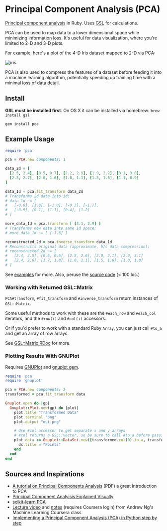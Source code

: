 # Principal Component Analysis (PCA)

[Principal component analysis](http://setosa.io/ev/principal-component-analysis/) in Ruby. Uses [GSL](http://www.gnu.org/software/gsl/) for calculations.

PCA can be used to map data to a lower dimensional space while minimizing information loss. 
It's useful for data visualization, where you're limited to 2-D and 3-D plots.

For example, here's a plot of the 4-D Iris dataset mapped to 2-D via PCA:

![iris](https://raw.githubusercontent.com/gbuesing/pca/master/examples/data/iris_small.png)

PCA is also used to compress the features of a dataset before feeding it into a machine learning algorithm,
potentially speeding up training time with a minimal loss of data detail.


## Install

**GSL must be installed first**. On OS X it can be installed via homebrew: ```brew install gsl```

    gem install pca


## Example Usage

```ruby
require 'pca'

pca = PCA.new components: 1

data_2d = [ 
  [2.5, 2.4], [0.5, 0.7], [2.2, 2.9], [1.9, 2.2], [3.1, 3.0],
  [2.3, 2.7], [2.0, 1.6], [1.0, 1.1], [1.5, 1.6], [1.1, 0.9]
]

data_1d = pca.fit_transform data_2d
# Transforms 2d data into 1d:
# data_1d ~= [
#   [-0.8], [1.8], [-1.0], [-0.3], [-1.7],
#   [-0.9], [0.1], [1.1], [0.4], [1.2]
# ]

more_data_1d = pca.transform [ [3.1, 2.9] ]
# Transforms new data into same 1d space:
# more_data_1d ~= [ [-1.6] ]

reconstructed_2d = pca.inverse_transform data_1d
# Reconstructs original data (approximate, b/c data compression):
# reconstructed_2d ~= [
#   [2.4, 2.5], [0.6, 0.6], [2.5, 2.6], [2.0, 2.1], [2.9, 3.1]
#   [2.4, 2.6], [1.7, 1.8], [1.0, 1.1], [1.5, 1.6], [1.0, 1.0]
# ]
```

See [examples](examples/) for more. Also, peruse the [source code](lib/pca.rb) (< 100 loc.)


### Working with Returned GSL::Matrix

```PCA#transform```, ```#fit_transform``` and ```#inverse_transform``` return instances of ```GSL::Matrix```.

Some useful methods to work with these are the ```#each_row``` and ```#each_col``` iterators,
and the ```#row(i)``` and ```#col(i)``` accessors.

Or if you'd prefer to work with a standard Ruby ```Array```, you can just call ```#to_a``` and get an array of row arrays.

See [GSL::Matrix RDoc](http://blackwinter.github.io/rb-gsl/matrix_rdoc.html) for more.


### Plotting Results With GNUPlot

Requires [GNUPlot](http://www.gnuplot.info/) and [gnuplot gem](https://github.com/rdp/ruby_gnuplot/tree/master).

```ruby
require 'pca'
require 'gnuplot'

pca = PCA.new components: 2
transformed = pca.fit_transform data

Gnuplot.open do |gp|
  Gnuplot::Plot.new(gp) do |plot|
    plot.title "Transformed Data"
    plot.terminal "png"
    plot.output "out.png"

    # Use #col accessor to get separate x and y arrays
    # #col returns a GSL::Vector, so be sure to call #to_a before passing to DataSet
    plot.data << Gnuplot::DataSet.new([transformed.col(0).to_a, transformed.col(1).to_a]) do |ds|
      ds.title = "Points"
    end
  end
end
```


## Sources and Inspirations

- [A tutorial on Principal Components Analysis](http://www.cs.otago.ac.nz/cosc453/student_tutorials/principal_components.pdf) (PDF) a great introduction to PCA
- [Principal Component Analyisis Explained Visually](http://setosa.io/ev/principal-component-analysis/)
- [scikit-learn PCA](http://scikit-learn.org/stable/modules/generated/sklearn.decomposition.PCA.html)
- [Lecture video](https://www.coursera.org/learn/machine-learning/lecture/ZYIPa/principal-component-analysis-algorithm) and [notes](https://share.coursera.org/wiki/index.php/ML:Dimensionality_Reduction) (requires Coursera login) from Andrew Ng's Machine Learning Coursera class
- [Implementing a Principal Component Analysis (PCA) in Python step by step](http://sebastianraschka.com/Articles/2014_pca_step_by_step.html)
